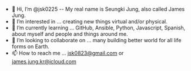 - 👋 Hi, I’m @jsk0225 -- My real name is Seungki Jung, also called James Jung.
- 👀 I’m interested in ... creating new things virtual and/or physical.
- 🌱 I’m currently learning ... GitHub, Ansible, Python, Javascript, Spanish, about myself and people and things around me.
- 💞️ I’m looking to collaborate on ... many building better world for all life forms on Earth.
- 📫 How to reach me ... jsk0823@gmail.com or james.jung.kr@icloud.com

<!---
jsk0225/jsk0225 is a ✨ special ✨ repository because its `README.md` (this file) appears on your GitHub profile.
You can click the Preview link to take a look at your changes.
--->
